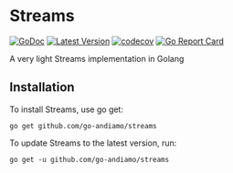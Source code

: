# Streams
[![GoDoc](https://godoc.org/github.com/go-andiamo/streams?status.svg)](https://pkg.go.dev/github.com/go-andiamo/streams)
[![Latest Version](https://img.shields.io/github/v/tag/go-andiamo/streams.svg?sort=semver&style=flat&label=version&color=blue)](https://github.com/go-andiamo/streams/releases)
[![codecov](https://codecov.io/gh/go-andiamo/streams/branch/main/graph/badge.svg?token=igjnZdgh0e)](https://codecov.io/gh/go-andiamo/streams)
[![Go Report Card](https://goreportcard.com/badge/github.com/go-andiamo/streams)](https://goreportcard.com/report/github.com/go-andiamo/streams)

A very light Streams implementation in Golang

## Installation
To install Streams, use go get:

    go get github.com/go-andiamo/streams

To update Streams to the latest version, run:

    go get -u github.com/go-andiamo/streams

